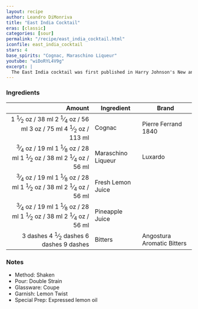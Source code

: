 ```yaml
---
layout: recipe
author: Leandro DiMonriva
title: "East India Cocktail"
eras: [classic]
categories: [sour]
permalink: "/recipe/east_india_cocktail.html"
iconfile: east_india_cocktail
stars: 4
base_spirits: "Cognac, Maraschino Liqueur"
youtube: "wiDoRYL4V9g"
excerpt: |
  The East India cocktail was first published in Harry Johnson's New and Improved Bartenders Manual in 1882. It was named after the World's first huge company The Dutch East India Company. It's ingredients indicative of what that company would have been importing at the time.
---
```


### Ingredients

|   Amount | Ingredient         | Brand                      |
| -------: | ------------------ | -------------------------- |
|   <span class="onex active">1 <sup>1</sup>&frasl;<sub>2</sub> oz  / 38 ml</span> <span class="onehalfx">2 <sup>1</sup>&frasl;<sub>4</sub> oz  / 56 ml</span> <span class="twox">3 oz  / 75 ml</span> <span class="threex">4 <sup>1</sup>&frasl;<sub>2</sub> oz  / 113 ml</span>| Cognac             | Pierre Ferrand 1840        |
|  <span class="onex active"> <sup>3</sup>&frasl;<sub>4</sub> oz  / 19 ml</span> <span class="onehalfx">1 <sup>1</sup>&frasl;<sub>8</sub> oz  / 28 ml</span> <span class="twox">1 <sup>1</sup>&frasl;<sub>2</sub> oz  / 38 ml</span> <span class="threex">2 <sup>1</sup>&frasl;<sub>4</sub> oz  / 56 ml</span>| Maraschino Liqueur | Luxardo                    |
|  <span class="onex active"> <sup>3</sup>&frasl;<sub>4</sub> oz  / 19 ml</span> <span class="onehalfx">1 <sup>1</sup>&frasl;<sub>8</sub> oz  / 28 ml</span> <span class="twox">1 <sup>1</sup>&frasl;<sub>2</sub> oz  / 38 ml</span> <span class="threex">2 <sup>1</sup>&frasl;<sub>4</sub> oz  / 56 ml</span>| Fresh Lemon Juice  |
|  <span class="onex active"> <sup>3</sup>&frasl;<sub>4</sub> oz  / 19 ml</span> <span class="onehalfx">1 <sup>1</sup>&frasl;<sub>8</sub> oz  / 28 ml</span> <span class="twox">1 <sup>1</sup>&frasl;<sub>2</sub> oz  / 38 ml</span> <span class="threex">2 <sup>1</sup>&frasl;<sub>4</sub> oz  / 56 ml</span>| Pineapple Juice    |
| <span class="onex active">3 dashes</span> <span class="onehalfx">4 <sup>1</sup>&frasl;<sub>2</sub> dashes</span> <span class="twox">6 dashes</span> <span class="threex">9 dashes</span>| Bitters            | Angostura Aromatic Bitters |

### Notes

- Method: Shaken
- Pour: Double Strain
- Glassware: Coupe
- Garnish: Lemon Twist
- Special Prep: Expressed lemon oil

    
<script type="application/ld+json">
{
  "@context": "https://schema.org",
  "@type": "Recipe",
  "author": "{{ page.author }}",
  "description": "{{ page.excerpt | strip_html | replace: '"', "'" }}",
  "image": "{% for ingredient in site.data[page.iconfile].images.ingredient limit: 1 %}{{ ingredient.url }}{% endfor %}",
  "recipeIngredient": [  "1.5 oz Cognac",
  " 0.75 oz Maraschino Liqueur",
  " 0.75 oz Fresh Lemon Juice ",
  " 0.75 oz Pineapple Juice ",
  "3 dashes Bitters "],
  "name": "{{ page.title }}",
  "recipeInstructions": "  {
    '': 'HowToStep',
    'text': '- Method: Shaken
'
  },  {
    '': 'HowToStep',
    'text': '- Pour: Double Strain
'
  },  {
    '': 'HowToStep',
    'text': '- Glassware: Coupe
'
  },  {
    '': 'HowToStep',
    'text': '- Garnish: Lemon Twist
'
  },  {
    '': 'HowToStep',
    'text': '- Special Prep: Expressed lemon oil
'
  }",
  "recipeYield": "1 cocktail"
}
</script>

    